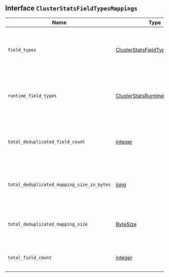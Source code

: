 ## Interface `ClusterStatsFieldTypesMappings`

| Name | Type | Description |
| - | - | - |
| `field_types` | [ClusterStatsFieldTypes](./ClusterStatsFieldTypes.md)[] | Contains statistics about field data types used in selected nodes. |
| `runtime_field_types` | [ClusterStatsRuntimeFieldTypes](./ClusterStatsRuntimeFieldTypes.md)[] | Contains statistics about runtime field data types used in selected nodes. |
| `total_deduplicated_field_count` | [integer](./integer.md) | Total number of fields in all non-system indices, accounting for mapping deduplication. |
| `total_deduplicated_mapping_size_in_bytes` | [long](./long.md) | Total size of all mappings, in bytes, after deduplication and compression. |
| `total_deduplicated_mapping_size` | [ByteSize](./ByteSize.md) | Total size of all mappings after deduplication and compression. |
| `total_field_count` | [integer](./integer.md) | Total number of fields in all non-system indices. |
